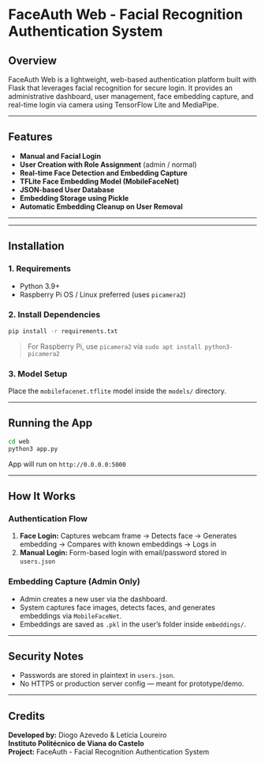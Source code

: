 # FaceAuth Web - Facial Recognition Authentication System

## Overview
FaceAuth Web is a lightweight, web-based authentication platform built with Flask that leverages facial recognition for secure login. It provides an administrative dashboard, user management, face embedding capture, and real-time login via camera using TensorFlow Lite and MediaPipe.

---

## Features
- **Manual and Facial Login**
- **User Creation with Role Assignment** (admin / normal)
- **Real-time Face Detection and Embedding Capture**
- **TFLite Face Embedding Model (MobileFaceNet)**
- **JSON-based User Database**
- **Embedding Storage using Pickle**
- **Automatic Embedding Cleanup on User Removal**

---



---

## Installation
### 1. Requirements
- Python 3.9+
- Raspberry Pi OS / Linux preferred (uses `picamera2`)

### 2. Install Dependencies
```bash
pip install -r requirements.txt
```

> For Raspberry Pi, use `picamera2` via `sudo apt install python3-picamera2`

### 3. Model Setup
Place the `mobilefacenet.tflite` model inside the `models/` directory.

---

## Running the App
```bash
cd web
python3 app.py
```
App will run on `http://0.0.0.0:5000`

---

## How It Works
### Authentication Flow
1. **Face Login:** Captures webcam frame → Detects face → Generates embedding → Compares with known embeddings → Logs in
2. **Manual Login:** Form-based login with email/password stored in `users.json`

### Embedding Capture (Admin Only)
- Admin creates a new user via the dashboard.
- System captures face images, detects faces, and generates embeddings via `MobileFaceNet`.
- Embeddings are saved as `.pkl` in the user’s folder inside `embeddings/`.

---

## Security Notes
- Passwords are stored in plaintext in `users.json`.
- No HTTPS or production server config — meant for prototype/demo.

---

## Credits
**Developed by:** Diogo Azevedo & Letícia Loureiro  
**Instituto Politécnico de Viana do Castelo**  
**Project:** FaceAuth - Facial Recognition Authentication System